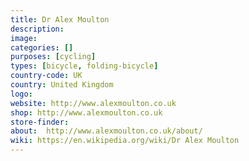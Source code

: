 ```yaml
---
title: Dr Alex Moulton
description:
image:
categories: []
purposes: [cycling]
types: [bicycle, folding-bicycle]
country-code: UK
country: United Kingdom
logo:
website: http://www.alexmoulton.co.uk
shop: http://www.alexmoulton.co.uk
store-finder:
about:  http://www.alexmoulton.co.uk/about/
wiki: https://en.wikipedia.org/wiki/Dr Alex Moulton
---
```

